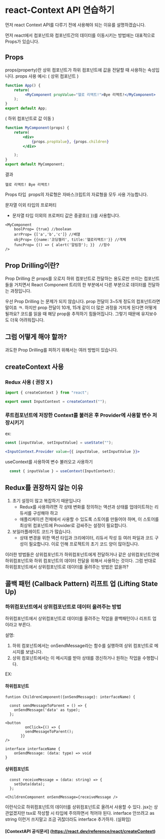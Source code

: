 # react-Context API 연습하기

먼저 react Context API를 다루기 전에 사용해야 되는 이유를 설명하겠습니다.

먼저 react에서 컴포넌트와 컴포넌트간의 데이터를 이동시키는 방법에는 대표적으로 Props가 있습니다.

## Props
props(property)란 상위 컴포넌트가 하위 컴포넌트에 값을 전달할 때 사용하는 속성입니다.
props 사용 예시:
( 상위 컴포넌트 )
```jsx
function App() {
    return(
         <MyComponent propValue="헬로 리액트!">Bye 리액트!</MyComponent>
    );
}
export default App;
```

( 하위 컴포넌트로 값 이동 )
```jsx
function MyComponent(props) {
    return(
        <div>
            {props.propValue}, {props.children}
        </div>

    );
}
export default MyComponent;
```
결과
```
헬로 리액트! Bye 리액트!
```

Props 타입 
props의 자료형은 자바스크립트의 자료형을 모두 사용 가능합니다. 

 문자열 이외 타입의 프로퍼티 
- 문자열 타입 이외의 프로퍼티 값은 중괄호({ })를 사용합니다. 
```tsx
<MyComponent 
	boolProp= {true} //boolean
	arrProp= {['a','b','c']} //배열
	objProp= {{name:'코딩젤리', title:'헬로리액트!'}} //객체
	funcProp= {() => { alert('알림창'); }}  //함수 
/>
```

## Prop Drilling이란?
Prop Drilling 은 props를 오로지 하위 컴포넌트로 전달하는 용도로만 쓰이는 컴포넌트들을 거치면서 React Component 트리의 한 부분에서 다른 부분으로 데이터를 전달하는 과정입니다.

우선 Prop Drilling 는 문제가 되지 않습니다. prop 전달이 3~5개 정도의 컴포넌트라면 말이죠 ㅋ.
하지만 prop 전달이 10개, 15개 같이 더 많은 과정을 거치게 된다면 어떻게 될까요? 코드를 읽을 때 해당 prop을 추적하기 힘들어집니다.
그렇기 때문에 유지보수도 더욱 어려워집니다.

## 그럼 어떻게 해야 할까?
과도한 Prop Drilling를 피하기 위해서는 여러 방법이 있습니다.


## createContext 사용
### Redux 사용 ( 권장 X )
```jsx
import { createContext } from "react";

export const InputContext = createContext("");
```

### 루트컴포넌트에 저장한 Context를 불러온 후 Provider에 사용할 변수 저장시키기

ex:

```jsx
const [inputValue, setInputValue] = useState("");

<InputContext.Provider value={{ inputValue, setInputValue }}>
```

useContext를 사용하여 변수 불러오고 사용하기

```jsx
  const { inputValue } = useContext(InputContext);
```
## Redux를 권장하지 않는 이유
1. 초기 설정이 많고 복잡하기 때문입니다
	- Redux를 사용하려면 각 상태 변화를 정의하는 액션과 상태를 업데이트하는 리듀서를 구성해야 하고
	- 애플리케이션 전체에서 사용할 수 있도록 스토어를 만들어야 하며, 이 스토어를 최상위 컴포넌트에 Provider로 감싸주는 설정이 필요합니다.
2. 보일러플레이트 코드가 많습니다.
	- 상태 변경을 위한 액션 타입과 크리에이터, 리듀서 작성 등 여러 파일과 코드 구성이 필요합니다. 이로 인해 프로젝트의 초기 코드 양이 많아집니다.



이러한 방법들은 상위컴포넌트가 하위컴포넌트에게 전달하거나 같은 상위컴포넌트안에 하위컴포넌트와 하위 컴포넌트의 데이터 전달을 위해서 사용하는 것이다.
그럼 반대로 하위컴포넌트에서 상위컴포넌트로 데이터를 올려주는 방법은 없을까?

## 콜백 패턴 (Callback Pattern)  리프트 업 (Lifting State Up)
### 하위컴포넌트에서 상위컴포넌트로 데이터 올려주는 방법

하위컴포넌트에서 상위컴포넌트로 데이터를 올려주는 작업을 콜백패턴이나 리프트 업이라고 부른다.

설명: 
1. 하위 컴포넌트에서는 onSendMessage라는 함수를 실행하여 상위 컴포넌트로 메시지를 보냅니다.
2. 상위 컴포넌트에서는 이 메시지를 받아 상태를 갱신하거나 원하는 작업을 수행합니다.

EX: 
#### 하위컴포넌트
```tsx
funtion ChildrenComponent({onSendMessage}: interfaceName) {
```
```tsx
  const sendMessageToParent = () => {
    onSendMessage('data' as type);
  };
```
```tsx
<button
         onClick={() => {
         sendMessageToParent();
       }}
/>
```
```tsx
interface interfaceName {
	onSendMessage: (data: type) => void
}
```

#### 상위컴포넌트
```tsx
  const receiveMessage = (data: string) => {
    setData(data);
  };
```
```tsx
<ChildrenComponent onSendMessage={receiveMessage />
```

이런식으로 하위컴포넌트의 데이터를 상위컴포넌트로 올려서 사용할 수 있다.
jsx는 상관없겠지만 tsx로 작성할 시 타입에 주의하면서 적어야 된다.
interface 안쓰려고 as string 이런거 쓰지말고 조금 귀찮더라도 interface 추가하자. (실화임)



#### [ContextAPI 공식문서] (https://react.dev/reference/react/createContext)
